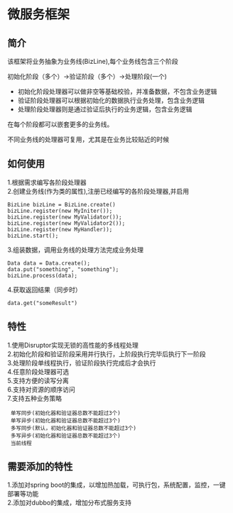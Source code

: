 # 微服务框架
## 简介
该框架将业务抽象为业务线(BizLine),每个业务线包含三个阶段

初始化阶段（多个）->验证阶段（多个）->处理阶段(一个)

+ 初始化阶段处理器可以做非空等基础校验，并准备数据，不包含业务逻辑
+ 验证阶段处理器可以根据初始化的数据执行业务处理，包含业务逻辑
+ 处理阶段处理器则是通过验证后执行的业务逻辑，包含业务逻辑

在每个阶段都可以嵌套更多的业务线。

不同业务线的处理器可复用，尤其是在业务比较贴近的时候
## 如何使用
1.根据需求编写各阶段处理器<br>
2.创建业务线(作为类的属性),注册已经编写的各阶段处理器,并启用

    BizLine bizLine = BizLine.create()
    bizLine.register(new MyIniter());
    bizLine.register(new MyValidator());
    bizLine.register(new MyValidator2());
    bizLine.register(new MyHandler));
    bizLine.start();

3.组装数据，调用业务线的处理方法完成业务处理

    Data data = Data.create();
    data.put("something", "something");
    bizLine.process(data);

4.获取返回结果（同步时）

    data.get("someResult")

## 特性
1.使用Disruptor实现无锁的高性能的多线程处理<br>
2.初始化阶段和验证阶段采用并行执行，上阶段执行完毕后执行下一阶段<br>
3.处理阶段单线程执行，验证阶段执行完成后才会执行<br>
4.任意阶段处理器可选<br>
5.支持方便的读写分离<br>
6.支持对资源的顺序访问<br>
7.支持五种业务策略
    
     单写同步(初始化器和验证器总数不能超过3个)
     单写异步(初始化器和验证器总数不能超过3个)
     多写同步(默认，初始化器和验证器总数不能超过3个)
     多写异步(初始化器和验证器总数不能超过3个)
     当前线程

## 需要添加的特性
1.添加对spring boot的集成，以增加热加载，可执行包，系统配置，监控，一键部署等功能<br>
2.添加对dubbo的集成，增加分布式服务支持<br>